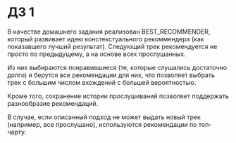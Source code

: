 # ДЗ 1

В качестве домашнего задания реализован BEST_RECOMMENDER, который развивает идею констекстуального рекоммендера (как показавшего лучший результат). Следующий трек рекомендуется не просто по предыдущему, а на основе всех прослушанных.

Из них выбираются понравившиеся (те, которые слушались достаточно долго) и берутся все рекомендации для них, что позволяет выбрать трек с большим числом вхождений с большей вероятностью.

Кроме того, сохранение истории прослушиваний позволяет поддержать разнообразие рекомендаций.

В случае, если описанный подход не может выдать новый трек (например, все прослушано), используются рекомендации по топ-чарту.
